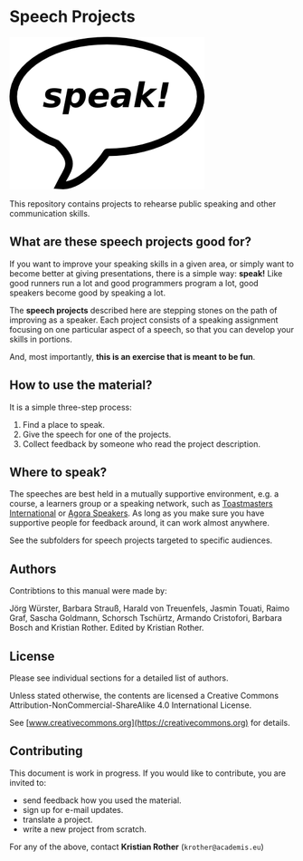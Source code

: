 
# Speech Projects

![](speak.png)

This repository contains projects to rehearse public speaking and other communication skills.

## What are these speech projects good for?

If you want to improve your speaking skills in a given area, or simply want to become better at giving presentations, there is a simple way: **speak!** Like good runners run a lot and good programmers program a lot, good speakers become good by speaking a lot.

The **speech projects** described here are stepping stones on the path of improving as a speaker. Each project consists of a speaking assignment focusing on one particular aspect of a speech, so that you can develop your skills in portions.

And, most importantly, **this is an exercise that is meant to be fun**.

## How to use the material?

It is a simple three-step process:

1. Find a place to speak.
2. Give the speech for one of the projects.
3. Collect feedback by someone who read the project description.

## Where to speak?

The speeches are best held in a mutually supportive environment, e.g. a course, a learners group or a speaking network, such as [Toastmasters International](http://www.toastmasters.org) or [Agora Speakers](http://www.agoraspeakers.org). As long as you make sure you have supportive people for feedback around, it can work almost anywhere.

See the subfolders for speech projects targeted to specific audiences.

## Authors

Contribtions to this manual were made by:

Jörg Würster, Barbara Strauß, Harald von Treuenfels, Jasmin Touati, Raimo Graf, Sascha Goldmann, Schorsch Tschürtz, Armando Cristofori, Barbara Bosch and Kristian Rother. Edited by Kristian Rother.

## License

Please see individual sections for a detailed list of authors.

Unless stated otherwise, the contents are licensed a Creative Commons Attribution-NonCommercial-ShareAlike 4.0 International License.

See [www.creativecommons.org](https://creativecommons.org) for details.


## Contributing

This document is work in progress. If you would like to contribute, you are invited to:

* send feedback how you used the material.
* sign up for e-mail updates.
* translate a project.
* write a new project from scratch.

For any of the above, contact **Kristian Rother** (`krother@academis.eu`)


